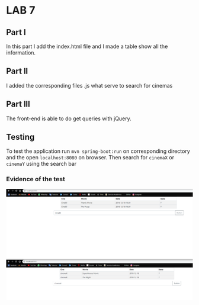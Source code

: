 # LAB 7
## Part 	l
In this part I add the index.html file and I made a table show all the information.
## Part 	ll
I added the corresponding files .js what serve to search for cinemas
## Part lll
The front-end is able to do get queries with jQuery.

## Testing
To test the application run `mvn spring-boot:run` on corresponding directory and the open `localhost:8080` on browser.
Then search for `cinemaX` or `cinemaY` using the search bar

### Evidence of the test
![foto1](img/img1.png)
![foto2](img/img2.png)